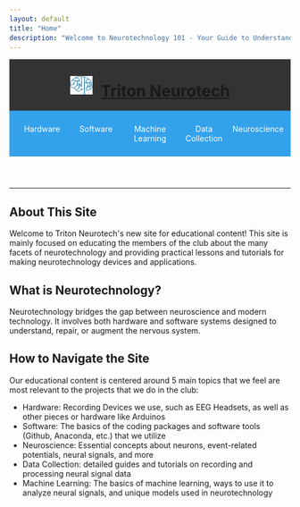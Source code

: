 ```yaml
---
layout: default
title: "Home"
description: "Welcome to Neurotechnology 101 - Your Guide to Understanding the Future of Brain Science"
---
```


<header>
    <div style= "display: flex; justify-content: center; align-items: center; background-color: #333;">
      <img src='blue-logo.2628fd03822632f2ee386d96ccf8ae34.svg' width="40vw" style="margin-right: 15px;">
      <h1 style="text-align: center;">
        <a href="/TNT-Education-Site">
        Triton Neurotech
        </a>
      </h1>
    </div>

  <nav style="background-color: #34a1eb; padding: 10px; display: flex;">
    <ul style="list-style-type: none; margin: 0; padding: 0; display: flex; width: 100%; justify-content: space-between;">
      <li style="flex: 1;">
        <a href="/TNT-Education-Site/hardware-home" style="color: white; text-decoration: none; padding: 14px 0; display: block; text-align: center;">Hardware</a>
      </li>
      <li style="flex: 1;">
        <a href="/TNT-Education-Site/software-home" style="color: white; text-decoration: none; padding: 14px 0; display: block; text-align: center;">Software</a>
      </li>
      <li style="flex: 1;">
        <a href="/TNT-Education-Site/machine-learning-home" style="color: white; text-decoration: none; padding: 14px 0; display: block; text-align: center;">Machine Learning</a>
      </li>
      <li style="flex: 1;">
        <a href="/TNT-Education-Site/data-collection-home" style="color: white; text-decoration: none; padding: 14px 0; display: block; text-align: center;">Data Collection</a>
      </li>
      <li style="flex: 1;">
        <a href="/TNT-Education-Site/neuroscience-home" style="color: white; text-decoration: none; padding: 14px 0; display: block; text-align: center;">Neuroscience</a>
      </li>
    </ul>
  </nav>

</header>

---

## About This Site
Welcome to Triton Neurotech's new site for educational content! This site is mainly focused on educating the members of the club about the many facets of neurotechnology and providing practical lessons and tutorials for making neurotechnology devices and applications. 

## What is Neurotechnology?
Neurotechnology bridges the gap between neuroscience and modern technology. It involves both hardware and software systems designed to understand, repair, or augment the nervous system.


## How to Navigate the Site
Our educational content is centered around 5 main topics that we feel are most relevant to the projects that we do in the club:
- Hardware: Recording Devices we use, such as EEG Headsets, as well as other pieces or hardware like Arduinos
- Software: The basics of the coding packages and software tools (Github, Anaconda, etc.) that we utilize
- Neuroscience: Essential concepts about neurons, event-related potentials, neural signals, and more
- Data Collection: detailed guides and tutorials on recording and processing neural signal data
- Machine Learning: The basics of machine learning, ways to use it to analyze neural signals, and unique models used in neurotechnology
